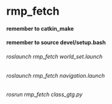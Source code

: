 # rmp_fetch
#### remember to catkin_make 
#### remember to source devel/setup.bash

###### roslaunch rmp_fetch world_set.launch
###### roslaunch rmp_fetch navigation.launch
###### rosrun rmp_fetch class_gtg.py
